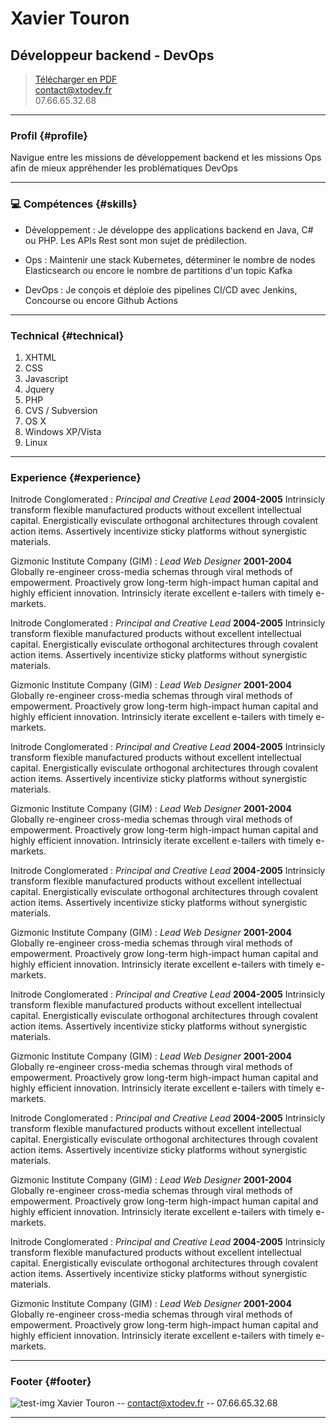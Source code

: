 # Xavier Touron
## Développeur backend - DevOps

> [Télécharger en PDF](https://github.com/xtodev/cv/releases/latest/download/CV_Touron_Xavier_Full.pdf)  
> [contact@xtodev.fr](mailto:contact@xtodev.fr)   
> 07.66.65.32.68

------

### Profil {#profile}

Navigue entre les missions de développement backend et les missions Ops afin de mieux appréhender les problématiques DevOps

------

### 💻️ Compétences {#skills}

* Développement
  : Je développe des applications backend en Java, C# ou PHP. Les APIs Rest sont mon sujet de prédilection.

* Ops
  : Maintenir une stack Kubernetes, déterminer le nombre de nodes Elasticsearch ou encore le nombre de partitions d'un topic Kafka

* DevOps
  : Je conçois et déploie des pipelines CI/CD avec Jenkins, Concourse ou encore Github Actions

-------

### Technical {#technical}

1. XHTML
1. CSS
1. Javascript
1. Jquery
1. PHP
1. CVS / Subversion
1. OS X
1. Windows XP/Vista
1. Linux

------

### Experience {#experience}

Initrode Conglomerated
: *Principal and Creative Lead*
  __2004-2005__
  Intrinsicly transform flexible manufactured products without excellent intellectual capital. Energistically evisculate orthogonal architectures through covalent action items. Assertively incentivize sticky platforms without synergistic materials.

Gizmonic Institute Company (GIM)
: *Lead Web Designer*
  __2001-2004__
  Globally re-engineer cross-media schemas through viral methods of empowerment. Proactively grow long-term high-impact human capital and highly efficient innovation. Intrinsicly iterate excellent e-tailers with timely e-markets.


Initrode Conglomerated
: *Principal and Creative Lead*
  __2004-2005__
  Intrinsicly transform flexible manufactured products without excellent intellectual capital. Energistically evisculate orthogonal architectures through covalent action items. Assertively incentivize sticky platforms without synergistic materials.

Gizmonic Institute Company (GIM)
: *Lead Web Designer*
  __2001-2004__
  Globally re-engineer cross-media schemas through viral methods of empowerment. Proactively grow long-term high-impact human capital and highly efficient innovation. Intrinsicly iterate excellent e-tailers with timely e-markets.


Initrode Conglomerated
: *Principal and Creative Lead*
  __2004-2005__
  Intrinsicly transform flexible manufactured products without excellent intellectual capital. Energistically evisculate orthogonal architectures through covalent action items. Assertively incentivize sticky platforms without synergistic materials.

Gizmonic Institute Company (GIM)
: *Lead Web Designer*
  __2001-2004__
  Globally re-engineer cross-media schemas through viral methods of empowerment. Proactively grow long-term high-impact human capital and highly efficient innovation. Intrinsicly iterate excellent e-tailers with timely e-markets.


Initrode Conglomerated
: *Principal and Creative Lead*
  __2004-2005__
  Intrinsicly transform flexible manufactured products without excellent intellectual capital. Energistically evisculate orthogonal architectures through covalent action items. Assertively incentivize sticky platforms without synergistic materials.

Gizmonic Institute Company (GIM)
: *Lead Web Designer*
  __2001-2004__
  Globally re-engineer cross-media schemas through viral methods of empowerment. Proactively grow long-term high-impact human capital and highly efficient innovation. Intrinsicly iterate excellent e-tailers with timely e-markets.


Initrode Conglomerated
: *Principal and Creative Lead*
  __2004-2005__
  Intrinsicly transform flexible manufactured products without excellent intellectual capital. Energistically evisculate orthogonal architectures through covalent action items. Assertively incentivize sticky platforms without synergistic materials.

Gizmonic Institute Company (GIM)
: *Lead Web Designer*
  __2001-2004__
  Globally re-engineer cross-media schemas through viral methods of empowerment. Proactively grow long-term high-impact human capital and highly efficient innovation. Intrinsicly iterate excellent e-tailers with timely e-markets.


Initrode Conglomerated
: *Principal and Creative Lead*
  __2004-2005__
  Intrinsicly transform flexible manufactured products without excellent intellectual capital. Energistically evisculate orthogonal architectures through covalent action items. Assertively incentivize sticky platforms without synergistic materials.

Gizmonic Institute Company (GIM)
: *Lead Web Designer*
  __2001-2004__
  Globally re-engineer cross-media schemas through viral methods of empowerment. Proactively grow long-term high-impact human capital and highly efficient innovation. Intrinsicly iterate excellent e-tailers with timely e-markets.


Initrode Conglomerated
: *Principal and Creative Lead*
  __2004-2005__
  Intrinsicly transform flexible manufactured products without excellent intellectual capital. Energistically evisculate orthogonal architectures through covalent action items. Assertively incentivize sticky platforms without synergistic materials.

Gizmonic Institute Company (GIM)
: *Lead Web Designer*
  __2001-2004__
  Globally re-engineer cross-media schemas through viral methods of empowerment. Proactively grow long-term high-impact human capital and highly efficient innovation. Intrinsicly iterate excellent e-tailers with timely e-markets.

------

### Footer {#footer}

![test-img](https://cdn-icons-png.flaticon.com/32/2409/2409387.png) Xavier Touron -- [contact@xtodev.fr](mailto:contact@xtodev.fr) -- 07.66.65.32.68

------
